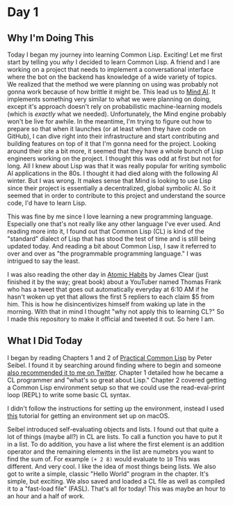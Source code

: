 # Day 1

## Why I'm Doing This

Today I began my journey into learning Common Lisp. Exciting! Let me first start by telling you *why* I decided to learn Common Lisp. A friend and I are working on a project that needs to implement a conversational interface where the bot on the backend has knowledge of a wide variety of topics. We realized that the method we were planning on using was probably not gonna work because of how brittle it might be. This lead us to [Mind AI](https://www.mind.ai/). It implements something very similar to what we were planning on doing, except it's approach doesn't rely on probabilistic machine-learning models (which is *exactly* what we needed). Unfortunately, the Mind engine probably won't be live for awhile. In the meantime, I'm trying to figure out how to prepare so that when it launches (or at least when they have code on GitHub), I can dive right into their infrastructure and start contributing and building features on top of it that I'm gonna need for the project. Looking around their site a bit more, it seemed that they have a whole bunch of Lisp engineers working on the project. I thought this was odd at first but not for long. All I knew about Lisp was that it was really popular for writing symbolic AI applications in the 80s. I thought it had died along with the following AI winter. But I was wrong. It makes sense that Mind is looking to use Lisp since their project is essentially a decentralized, global symbolic AI. So it seemed that in order to contribute to this project and understand the source code, I'd have to learn Lisp.

This was fine by me since I love learning a new programming language. Especially one that's not really like any other language I've ever used. And reading more into it, I found out that Common Lisp (CL) is kind of the "standard" dialect of Lisp that has stood the test of time and is still being updated today. And reading a bit about Common Lisp, I saw it referred to over and over as "the programmable programming language." I was intrigued to say the least.

I was also reading the other day in [Atomic Habits](https://www.amazon.com/Atomic-Habits-Proven-Build-Break-ebook/dp/B07D23CFGR/ref=sr_1_2?ie=UTF8&qid=1543347983&sr=8-2&keywords=atomic+habits+james+clear) by James Clear (just finished it by the way; great book) about a YouTuber named Thomas Frank who has a tweet that goes out automatically everyday at 6:10 AM if he hasn't woken up yet that allows the first 5 repliers to each claim $5 from him. This is how he disincentivizes himself from waking up late in the morning. With that in mind I thought "why not apply this to learning CL?" So I made this repository to make it official and tweeted it out. So here I am.

## What I Did Today

I began by reading Chapters 1 and 2 of [Practical Common Lisp](http://www.gigamonkeys.com/book/) by Peter Seibel. I found it by searching around finding where to begin and someone [also recommended it to me on Twitter](https://twitter.com/RainerJoswig/status/1067362409462026240). Chapter 1 detailed how he became a CL programmer and "what's so great about Lisp." Chapter 2 covered getting a Common Lisp environment setup so that we could use the read-eval-print loop (REPL) to write some basic CL syntax.

I didn't follow the instructions for setting up the environment, instead I used [this](http://www.jonathanfischer.net/modern-common-lisp-on-osx/) tutorial for getting an environment set up on macOS.

Seibel introduced self-evaluating objects and lists. I found out that quite a lot of things (maybe all?) in CL are lists. To call a function you have to put it in a list. To do addition, you have a list where the first element is an addition operator and the remaining elements in the list are numebrs you want to find the sum of. For example `(+ 2 8)` would evaluate to `10` This was different. And very cool. I like the idea of most things being lists. We also got to write a simple, classic "Hello World" program in the chapter. It's simple, but exciting. We also saved and loaded a CL file as well as compiled it to a "fast-load file" (FASL). That's all for today! This was maybe an hour to an hour and a half of work.